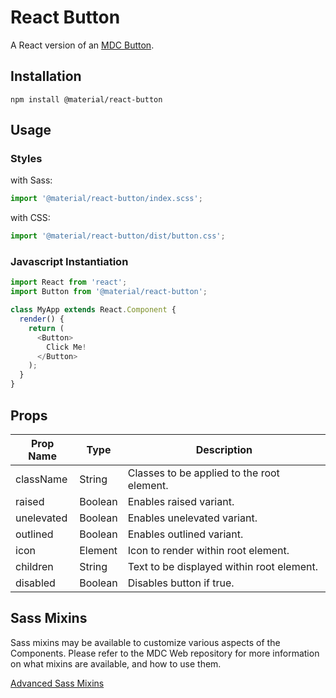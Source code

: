 # React Button

A React version of an [MDC Button](https://github.com/material-components/material-components-web/tree/master/packages/mdc-button).

## Installation

```
npm install @material/react-button
```

## Usage

### Styles

with Sass:
```js
import '@material/react-button/index.scss';
```

with CSS:
```js
import '@material/react-button/dist/button.css';
```

### Javascript Instantiation
```js
import React from 'react';
import Button from '@material/react-button';

class MyApp extends React.Component {
  render() {
    return (
      <Button>
        Click Me!
      </Button>
    );
  }
}
```

## Props

Prop Name | Type | Description
--- | --- | ---
className | String | Classes to be applied to the root element.
raised | Boolean | Enables raised variant.
unelevated | Boolean | Enables unelevated variant.
outlined | Boolean | Enables outlined variant.
icon | Element | Icon to render within root element.
children | String | Text to be displayed within root element.
disabled | Boolean | Disables button if true.

## Sass Mixins

Sass mixins may be available to customize various aspects of the Components. Please refer to the
MDC Web repository for more information on what mixins are available, and how to use them.

[Advanced Sass Mixins](https://github.com/material-components/material-components-web/blob/v0.35.0/packages/mdc-button/README.md#sass-mixins)
